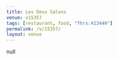 ```yaml
---
title: Les Deux Salons
venue: v15357
tags: [restaurant, food, "fhrs:413449"]
permalink: /v/15357/
layout: venue
---
```

null